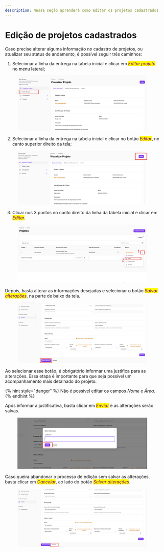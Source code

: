 ```yaml
---
description: Nessa seção aprenderá como editar os projetos cadastrados
---
```


# Edição de projetos cadastrados

Caso precise alterar alguma informação no cadastro de projetos, ou atualizar seu status de andamento, é possível seguir três caminhos:&#x20;

1. Selecionar a linha da entrega na tabela inicial e clicar em _<mark style="color:purple;">Editar projeto</mark>_ no menu lateral;&#x20;

<figure><img src="../../../.gitbook/assets/image (6).png" alt=""><figcaption></figcaption></figure>

2. Selecionar a linha da entrega na tabela inicial e clicar no botão _<mark style="color:purple;">Editar</mark>_, no canto superior direito da tela;&#x20;

<figure><img src="../../../.gitbook/assets/image (3) (1).png" alt=""><figcaption></figcaption></figure>

3. Clicar nos 3 pontos no canto direito da linha da tabela inicial e clicar em _<mark style="color:purple;">Editar</mark>_.&#x20;

<figure><img src="../../../.gitbook/assets/image (4) (1).png" alt=""><figcaption></figcaption></figure>

Depois, basta alterar as informações desejadas e selecionar o botão _<mark style="color:purple;">Salvar alterações</mark>_, na parte de baixo da tela. &#x20;

<figure><img src="../../../.gitbook/assets/image (5) (1).png" alt=""><figcaption></figcaption></figure>

Ao selecionar esse botão, é obrigatório informar uma justifica para as alterações. Essa etapa é importante para que seja possível um acompanhamento mais detalhado do projeto.&#x20;

{% hint style="danger" %}
Não é possível editar os campos _Nome_ e _Área_.&#x20;
{% endhint %}

Após informar a justificativa, basta clicar em _<mark style="color:purple;">Enviar</mark>_ e as alterações serão salvas.&#x20;

<figure><img src="../../../.gitbook/assets/image (7).png" alt=""><figcaption></figcaption></figure>

Caso queira abandonar o processo de edição sem salvar as alterações, basta clicar em _<mark style="color:purple;">Cancelar</mark>_, ao lado do botão _<mark style="color:purple;">Salvar alterações</mark>_.&#x20;

<figure><img src="../../../.gitbook/assets/image (8).png" alt=""><figcaption></figcaption></figure>
